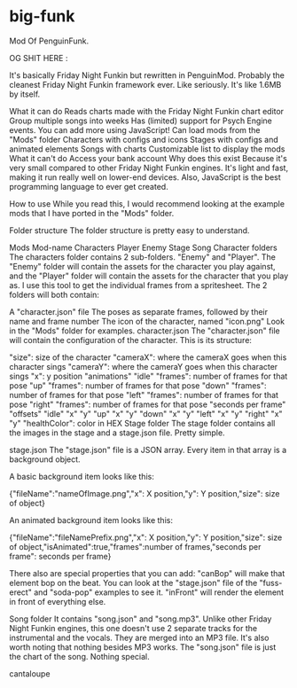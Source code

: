 # big-funk
Mod Of PenguinFunk.



OG SHIT HERE :

It's basically Friday Night Funkin but rewritten in PenguinMod.
Probably the cleanest Friday Night Funkin framework ever. Like seriously. It's like 1.6MB by itself.

What it can do
Reads charts made with the Friday Night Funkin chart editor
Group multiple songs into weeks
Has (limited) support for Psych Engine events. You can add more using JavaScript!
Can load mods from the "Mods" folder
Characters with configs and icons
Stages with configs and animated elements
Songs with charts
Customizable list to display the mods
What it can't do
Access your bank account
Why does this exist
Because it's very small compared to other Friday Night Funkin engines.
It's light and fast, making it run really well on lower-end devices. Also, JavaScript is the best programming language to ever get created.

How to use
While you read this, I would recommend looking at the example mods that I have ported in the "Mods" folder.

Folder structure
The folder structure is pretty easy to understand.

Mods
Mod-name
Characters
Player
Enemy
Stage
Song
Character folders
The characters folder contains 2 sub-folders. "Enemy" and "Player". The "Enemy" folder will contain the assets for the character you play against, and the "Player" folder will contain the assets for the character that you play as. I use this tool to get the individual frames from a spritesheet.
The 2 folders will both contain:

A "character.json" file
The poses as separate frames, followed by their name and frame number
The icon of the character, named "icon.png"
Look in the "Mods" folder for examples.
character.json
The "character.json" file will contain the configuration of the character.
This is its structure:

"size": size of the character
"cameraX": where the cameraX goes when this character sings
"cameraY": where the cameraY goes when this character sings
"x": y position
"animations"
"idle"
"frames": number of frames for that pose
"up"
"frames": number of frames for that pose
"down"
"frames": number of frames for that pose
"left"
"frames": number of frames for that pose
"right"
"frames": number of frames for that pose
"seconds per frame"
"offsets"
"idle"
"x"
"y"
"up"
"x"
"y"
"down"
"x"
"y"
"left"
"x"
"y"
"right"
"x"
"y"
"healthColor": color in HEX
Stage folder
The stage folder contains all the images in the stage and a stage.json file. Pretty simple.

stage.json
The "stage.json" file is a JSON array. Every item in that array is a background object.

A basic background item looks like this:

{"fileName":"nameOfImage.png","x": X position,"y": Y position,"size": size of object}


An animated background item looks like this:

{"fileName":"fileNamePrefix.png","x": X position,"y": Y position,"size": size of object,"isAnimated":true,"frames":number of frames,"seconds per frame": seconds per frame}


There also are special properties that you can add:
"canBop" will make that element bop on the beat. You can look at the "stage.json" file of the "fuss-erect" and "soda-pop" examples to see it.
"inFront" will render the element in front of everything else.

Song folder
It contains "song.json" and "song.mp3".
Unlike other Friday Night Funkin engines, this one doesn't use 2 separate tracks for the instrumental and the vocals. They are merged into an MP3 file. It's also worth noting that nothing besides MP3 works.
The "song.json" file is just the chart of the song. Nothing special.



























































































cantaloupe
